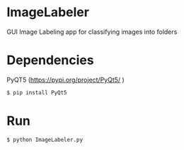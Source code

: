 # ImageLabeler
GUI Image Labeling app for classifying images into folders

# Dependencies
PyQT5 (https://pypi.org/project/PyQt5/ )
```sh
$ pip install PyQt5
```

# Run
```python 
$ python ImageLabeler.py
```
